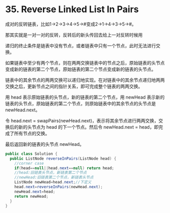 # 35. Reverse Linked List In Pairs

成对的反转链表，比如1->2->3->4->5->#变成2->1->4->3->5->#。

那其实就是一对一对的反转，反转后的新头传回去给上一对反转时候用

递归的终止条件是链表中没有节点，或者链表中只有一个节点，此时无法进行交换。

如果链表中至少有两个节点，则在两两交换链表中的节点之后，原始链表的头节点变成新的链表的第二个节点，原始链表的第二个节点变成新的链表的头节点。

链表中的其余节点的两两交换可以递归地实现。在对链表中的其余节点递归地两两交换之后，更新节点之间的指针关系，即可完成整个链表的两两交换。

用 head 表示原始链表的头节点，新的链表的第二个节点，用 newHead 表示新的链表的头节点，原始链表的第二个节点，则原始链表中的其余节点的头节点是 newHead.next。

令 head.next = swapPairs(newHead.next)，表示将其余节点进行两两交换，交换后的新的头节点为 head 的下一个节点。然后令 newHead.next = head，即完成了所有节点的交换。

最后返回新的链表的头节点 newHead。


```java
public class Solution {
  public ListNode reverseInPairs(ListNode head) {
    //corner case
    if(head==null||head.next==null) return head;
    //head:旧链表头节点，新链表第二个节点
    //newHead:旧链表第二个节点，新链表头节点
    ListNode newHead=head.next;//下定义
    head.next=reverseInPairs(newHead.next);
    newHead.next=head;
    return newHead;
  }
}
